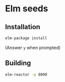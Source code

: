 # Elm seeds


## Installation



```bash
elm-package install
```

(Answer `y` when prompted)


## Building

```bash
elm-reactor -p 8000
```

